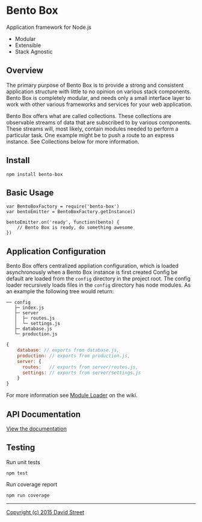 Bento Box
=========

Application framework for Node.js

- Modular
- Extensible
- Stack Agnostic

## Overview

The primary purpose of Bento Box is to provide a strong and consistent
application structure with little to no opinion on various stack components.
Bento Box is completely modular, and needs only a small interface layer to work
with other various frameworks and services for your web application.

Bento Box offers what are called collections. These collections are observable
streams of data that are subscribed to by various components. These streams
will, most likely, contain modules needed to perform a particular task. One
example might be to push a route to an express instance. See Collections below
for more information.

## Install

```
npm install bento-box
```

## Basic Usage

```
var BentoBoxFactory = require('bento-box')
var bentoEmitter = BentoBoxFactory.getInstance()

bentoEmitter.on('ready', function(bento) {
    // Bento Box is ready, do something awesome
})
```

## Application Configuration

Bento Box offers centralized appliation configuration, which is loaded
asynchronously when a Bento Box instance is first created Config be default are
loaded from the `config` directory in the project root. The config loader
recursively loads files in the `config` directory has node modules. As an
example the following tree would return:

```
── config
   ├─ index.js
   ├─ server
   │  ├─ routes.js
   │  └─ settings.js
   ├─ database.js
   └─ production.js
```
```javascript
{
    database: // exports from database.js,
    production: // exports from production.js,
    server: {
      routes:   // exports from server/routes.js,
      settings: // exports from server/settings.js
    }
}
```

For more information see [Module Loader](https://github.com/dstreet/bento-box/wiki/Module-Loader) on the wiki.

## API Documentation

[View the documentation](https://github.com/dstreet/bento-box/wiki)

## Testing

Run unit tests
```
npm test 
```

Run coverage report
```
npm run coverage
```

---

[Copyright (c) 2015 David Street](LICENSE.md)